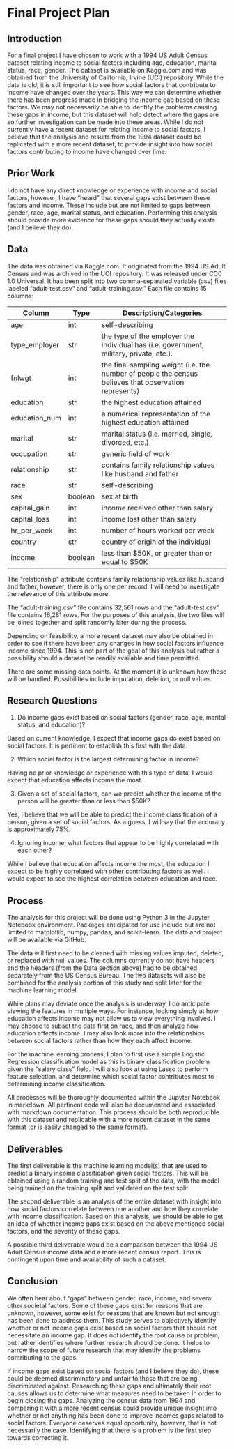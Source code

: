 # Final Project Plan

## Introduction

For a final project I have chosen to work with a 1994 US Adult Census dataset relating income to social factors including age, education, marital status, race, gender. The dataset is available on Kaggle.com and was obtained from the University of California, Irvine (UCI) repository. While the data is old, it is still important to see how social factors that contribute to income have changed over the years. This way we can determine whether there has been progress made in bridging the income gap based on these factors. We may not necessarily be able to identify the problems causing these gaps in income, but this dataset will help detect where the gaps are so further investigation can be made into these areas. While I do not currently have a recent dataset for relating income to social factors, I believe that the analysis and results from the 1994 dataset could be replicated with a more recent dataset, to provide insight into how social factors contributing to income have changed over time.

## Prior Work

I do not have any direct knowledge or experience with income and social factors, however, I have “heard” that several gaps exist between these factors and income. These include but are not limited to gaps between gender, race, age, marital status, and education. Performing this analysis should provide more evidence for these gaps should they actually exists (and I believe they do).

## Data

The data was obtained via Kaggle.com. It originated from the 1994 US Adult Census and was archived in the UCI repository. It was released under CC0 1.0 Universal. It has been split into two comma-separated variable (csv) files labeled “adult-test.csv” and “adult-training.csv.” Each file contains 15 columns:

Column | Type | Description/Categories
--- | --- | ---
age | int | self-describing
type_employer | str | the type of the employer the individual has (i.e. government, military, private, etc.).
fnlwgt | int | the final sampling weight (i.e. the number of people the census believes that observation represents)
education | str | the highest education attained
education_num | int | a numerical representation of the highest education attained
marital | str | marital status (i.e. married, single, divorced, etc.)
occupation | str | generic field of work
relationship | str | contains family relationship values like husband and father
race | str | self-describing
sex | boolean | sex at birth
capital_gain | int | income received other than salary
capital_loss | int | income lost other than salary
hr_per_week | int | number of hours worked per week
country | str | country of origin of the individual
income | boolean | less than $50K, or greater than or equal to $50K

The "relationship" attribute contains family relationship values like husband and father, however, there is only one per record. I will need to investigate the relevance of this attribute more.

The “adult-training.csv” file contains 32,561 rows and the “adult-test.csv” file contains 16,281 rows. For the purposes of this analysis, the two files will be joined together and split randomly later during the process.

Depending on feasibility, a more recent dataset may also be obtained in order to see if there have been any changes in how social factors influence income since 1994. This is not part of the goal of this analysis but rather a possibility should a dataset be readily available and time permitted.

There are some missing data points. At the moment it is unknown how these will be handled. Possibilities include imputation, deletion, or null values.

## Research Questions

1. Do income gaps exist based on social factors (gender, race, age, marital status, and education)?

Based on current knowledge, I expect that income gaps do exist based on social factors. It is pertinent to establish this first with the data.

2. Which social factor is the largest determining factor in income?

Having no prior knowledge or experience with this type of data, I would expect that education affects income the most.

3. Given a set of social factors, can we predict whether the income of the person will be greater than or less than $50K?

Yes, I believe that we will be able to predict the income classification of a person, given a set of social factors. As a guess, I will say that the accuracy is approximately 75%.

4. Ignoring income, what factors that appear to be highly correlated with each other?

While I believe that education affects income the most, the education I expect to be highly correlated with other contributing factors as well. I would expect to see the highest correlation between education and race.

## Process

The analysis for this project will be done using Python 3 in the Jupyter Notebook environment. Packages anticipated for use include but are not limited to matplotlib, numpy, pandas, and scikit-learn. The data and project will be available via GitHub.

The data will first need to be cleaned with missing values imputed, deleted, or replaced with null values. The columns currently do not have headers and the headers (from the Data section above) had to be obtained separately from the US Census Bureau. The two datasets will also be combined for the analysis portion of this study and split later for the machine learning model.

While plans may deviate once the analysis is underway, I do anticipate viewing the features in multiple ways. For instance, looking simply at how education affects income may not allow us to view everything involved. I may choose to subset the data first on race, and then analyze how education affects income. I may also look more into the relationships between social factors rather than how they each affect income.

For the machine learning process, I plan to first use a simple Logistic Regression classification model as this is binary classification problem given the “salary class” field. I will also look at using Lasso to perform feature selection, and determine which social factor contributes most to determining income classification.

All processes will be thoroughly documented within the Jupyter Notebook in markdown. All pertinent code will also be documented and associated with markdown documentation. This process should be both reproducible with this dataset and replicable with a more recent dataset in the same format (or is easily changed to the same format).

## Deliverables

The first deliverable is the machine learning model(s) that are used to predict a binary income classification given social factors. This will be obtained using a random training and test split of the data, with the model being trained on the training split and validated on the test split.

The second deliverable is an analysis of the entire dataset with insight into how social factors correlate between one another and how they correlate with income classification. Based on this analysis, we should be able to get an idea of whether income gaps exist based on the above mentioned social factors, and the severity of these gaps.

A possible third deliverable would be a comparison between the 1994 US Adult Census income data and a more recent census report. This is contingent upon time and availability of such a dataset.

## Conclusion

We often hear about “gaps” between gender, race, income, and several other societal factors. Some of these gaps exist for reasons that are unknown, however, some exist for reasons that are known but not enough has been done to address them. This study serves to objectively identify whether or not income gaps exist based on social factors that should not necessitate an income gap. It does not identify the root cause or problem, but rather identifies where further research should be done. It helps to narrow the scope of future research that may identify the problems contributing to the gaps.

If income gaps exist based on social factors (and I believe they do), these could be deemed discriminatory and unfair to those that are being discriminated against. Researching these gaps and ultimately their root causes allows us to determine what measures need to be taken in order to begin closing the gaps. Analyzing the census data from 1994 and comparing it with a more recent census could provide unique insight into whether or not anything has been done to improve incomes gaps related to social factors. Everyone deserves equal opportunity, however, that is not necessarily the case. Identifying that there is a problem is the first step towards correcting it.
